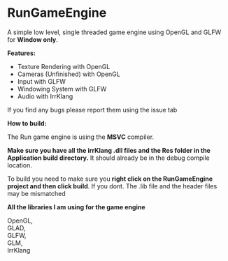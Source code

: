 # RunGameEngine

A simple low level, single threaded game engine using OpenGL and GLFW for **Window only**.

**Features:**

- Texture Rendering with OpenGL
- Cameras (Unfinished) with OpenGL
- Input with GLFW
- Windowing System with GLFW
- Audio with IrrKlang

If you find any bugs please report them using the issue tab

**How to build:**

The Run game engine is using the **MSVC** compiler.

**Make sure you have all the irrKlang .dll files and the Res folder in the Application build directory.** It should already be in the debug compile location.

To build you need to make sure you **right click on the RunGameEngine project and then click build**. If you dont. The .lib file and the header files may be mismatched

**All the libraries I am using for the game engine**

OpenGL,   
GLAD,   
GLFW,   
GLM,    
IrrKlang    

